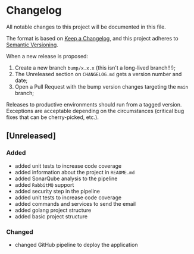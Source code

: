# Changelog

All notable changes to this project will be documented in this file.

The format is based on [Keep a Changelog](https://keepachangelog.com/en/1.0.0/), and this project adheres to [Semantic Versioning](https://semver.org/spec/v2.0.0.html).

When a new release is proposed:

1. Create a new branch `bump/x.x.x` (this isn't a long-lived branch!!!);
2. The Unreleased section on `CHANGELOG.md` gets a version number and date;
3. Open a Pull Request with the bump version changes targeting the `main` branch;

Releases to productive environments should run from a tagged version.
Exceptions are acceptable depending on the circumstances (critical bug fixes that can be cherry-picked, etc.).

## [Unreleased]

### Added

- added unit tests to increase code coverage
- added information about the project in `README.md`
- added SonarQube analysis to the pipeline
- added `RabbitMQ` support
- added security step in the pipeline
- added unit tests to increase code coverage
- added commands and services to send the email
- added golang project structure
- added basic project structure

### Changed

- changed GitHub pipeline to deploy the application
